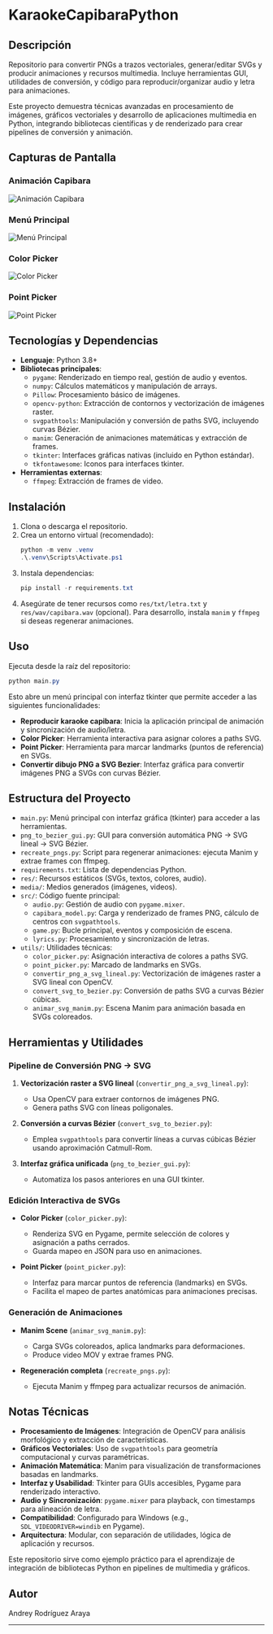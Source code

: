 # KaraokeCapibaraPython

## Descripción

Repositorio para convertir PNGs a trazos vectoriales, generar/editar SVGs y producir animaciones y recursos multimedia. Incluye herramientas GUI, utilidades de conversión, y código para reproducir/organizar audio y letra para animaciones.

Este proyecto demuestra técnicas avanzadas en procesamiento de imágenes, gráficos vectoriales y desarrollo de aplicaciones multimedia en Python, integrando bibliotecas científicas y de renderizado para crear pipelines de conversión y animación.

## Capturas de Pantalla

### Animación Capibara
![Animación Capibara](screenshots/animacion_capibara.png)

### Menú Principal
![Menú Principal](screenshots/menu.png)

### Color Picker
![Color Picker](screenshots/color_picker.png)

### Point Picker
![Point Picker](screenshots/point_picker.png)


## Tecnologías y Dependencias

- **Lenguaje**: Python 3.8+
- **Bibliotecas principales**:
  - `pygame`: Renderizado en tiempo real, gestión de audio y eventos.
  - `numpy`: Cálculos matemáticos y manipulación de arrays.
  - `Pillow`: Procesamiento básico de imágenes.
  - `opencv-python`: Extracción de contornos y vectorización de imágenes raster.
  - `svgpathtools`: Manipulación y conversión de paths SVG, incluyendo curvas Bézier.
  - `manim`: Generación de animaciones matemáticas y extracción de frames.
  - `tkinter`: Interfaces gráficas nativas (incluido en Python estándar).
  - `tkfontawesome`: Iconos para interfaces tkinter.
- **Herramientas externas**:
  - `ffmpeg`: Extracción de frames de video.

## Instalación

1. Clona o descarga el repositorio.
2. Crea un entorno virtual (recomendado):
   ```powershell
   python -m venv .venv
   .\.venv\Scripts\Activate.ps1
   ```
3. Instala dependencias:
   ```powershell
   pip install -r requirements.txt
   ```
4. Asegúrate de tener recursos como `res/txt/letra.txt` y `res/wav/capibara.wav` (opcional). Para desarrollo, instala `manim` y `ffmpeg` si deseas regenerar animaciones.

## Uso

Ejecuta desde la raíz del repositorio:

```powershell
python main.py
```

Esto abre un menú principal con interfaz tkinter que permite acceder a las siguientes funcionalidades:

- **Reproducir karaoke capibara**: Inicia la aplicación principal de animación y sincronización de audio/letra.
- **Color Picker**: Herramienta interactiva para asignar colores a paths SVG.
- **Point Picker**: Herramienta para marcar landmarks (puntos de referencia) en SVGs.
- **Convertir dibujo PNG a SVG Bezier**: Interfaz gráfica para convertir imágenes PNG a SVGs con curvas Bézier.

## Estructura del Proyecto

- `main.py`: Menú principal con interfaz gráfica (tkinter) para acceder a las herramientas.
- `png_to_bezier_gui.py`: GUI para conversión automática PNG → SVG lineal → SVG Bézier.
- `recreate_pngs.py`: Script para regenerar animaciones: ejecuta Manim y extrae frames con ffmpeg.
- `requirements.txt`: Lista de dependencias Python.
- `res/`: Recursos estáticos (SVGs, textos, colores, audio).
- `media/`: Medios generados (imágenes, videos).
- `src/`: Código fuente principal:
  - `audio.py`: Gestión de audio con `pygame.mixer`.
  - `capibara_model.py`: Carga y renderizado de frames PNG, cálculo de centros con `svgpathtools`.
  - `game.py`: Bucle principal, eventos y composición de escena.
  - `lyrics.py`: Procesamiento y sincronización de letras.
- `utils/`: Utilidades técnicas:
  - `color_picker.py`: Asignación interactiva de colores a paths SVG.
  - `point_picker.py`: Marcado de landmarks en SVGs.
  - `convertir_png_a_svg_lineal.py`: Vectorización de imágenes raster a SVG lineal con OpenCV.
  - `convert_svg_to_bezier.py`: Conversión de paths SVG a curvas Bézier cúbicas.
  - `animar_svg_manim.py`: Escena Manim para animación basada en SVGs coloreados.

## Herramientas y Utilidades

### Pipeline de Conversión PNG → SVG

1. **Vectorización raster a SVG lineal** (`convertir_png_a_svg_lineal.py`):
   - Usa OpenCV para extraer contornos de imágenes PNG.
   - Genera paths SVG con líneas poligonales.

2. **Conversión a curvas Bézier** (`convert_svg_to_bezier.py`):
   - Emplea `svgpathtools` para convertir líneas a curvas cúbicas Bézier usando aproximación Catmull-Rom.

3. **Interfaz gráfica unificada** (`png_to_bezier_gui.py`):
   - Automatiza los pasos anteriores en una GUI tkinter.

### Edición Interactiva de SVGs

- **Color Picker** (`color_picker.py`):
  - Renderiza SVG en Pygame, permite selección de colores y asignación a paths cerrados.
  - Guarda mapeo en JSON para uso en animaciones.

- **Point Picker** (`point_picker.py`):
  - Interfaz para marcar puntos de referencia (landmarks) en SVGs.
  - Facilita el mapeo de partes anatómicas para animaciones precisas.

### Generación de Animaciones

- **Manim Scene** (`animar_svg_manim.py`):
  - Carga SVGs coloreados, aplica landmarks para deformaciones.
  - Produce video MOV y extrae frames PNG.

- **Regeneración completa** (`recreate_pngs.py`):
  - Ejecuta Manim y ffmpeg para actualizar recursos de animación.

## Notas Técnicas

- **Procesamiento de Imágenes**: Integración de OpenCV para análisis morfológico y extracción de características.
- **Gráficos Vectoriales**: Uso de `svgpathtools` para geometría computacional y curvas paramétricas.
- **Animación Matemática**: Manim para visualización de transformaciones basadas en landmarks.
- **Interfaz y Usabilidad**: Tkinter para GUIs accesibles, Pygame para renderizado interactivo.
- **Audio y Sincronización**: `pygame.mixer` para playback, con timestamps para alineación de letra.
- **Compatibilidad**: Configurado para Windows (e.g., `SDL_VIDEODRIVER=windib` en Pygame).
- **Arquitectura**: Modular, con separación de utilidades, lógica de aplicación y recursos.

Este repositorio sirve como ejemplo práctico para el aprendizaje de integración de bibliotecas Python en pipelines de multimedia y gráficos.


## Autor

Andrey Rodríguez Araya

---